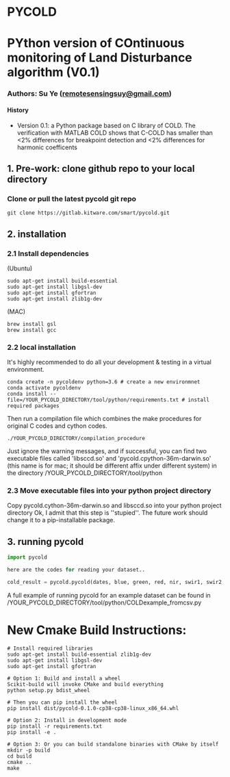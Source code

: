 # PYCOLD

# PYthon version of COntinuous monitoring of Land Disturbance algorithm (V0.1)
### Authors: Su Ye (remotesensingsuy@gmail.com)
####  History
- Version 0.1: a Python package based on C library of COLD. The verification with MATLAB COLD shows that  C-COLD has smaller than <2% differences for breakpoint detection and <2% differences for harmonic coefficents

## 1. Pre-work: clone github repo to your local directory
### Clone or pull the latest pycold git repo
```
git clone https://gitlab.kitware.com/smart/pycold.git
```

## 2. installation
### 2.1 Install dependencies
(Ubuntu)
```
sudo apt-get install build-essential
sudo apt-get install libgsl-dev
sudo apt-get install gfortran
sudo apt-get install zlib1g-dev
```
(MAC)
```
brew install gsl
brew install gcc
```
### 2.2 local installation
It's highly recommended to do all your development & testing in a virtual environment.
```
conda create -n pycoldenv python=3.6 # create a new environmnet
conda activate pycoldenv
conda install --file=/YOUR_PYCOLD_DIRECTORY/tool/python/requirements.txt # install required packages
```

Then run a compilation file which combines the make procedures for original C codes and cython codes. 
```
./YOUR_PYCOLD_DIRECTORY/compilation_procedure
```
Just ignore the warning messages, and if successful, you can find two executable files called 'libsccd.so' and 'pycold.cpython-36m-darwin.so' (this name is for mac; it should be different affix under different system) in the directory /YOUR_PYCOLD_DIRECTORY/tool/python

### 2.3 Move executable files into your python project directory
Copy pycold.cython-36m-darwin.so and libsccd.so into your python project directory
Ok, I admit that this step is ''stupied''. The future work should change it to a pip-installable package.


## 3. running pycold
```python
import pycold

here are the codes for reading your dataset..

cold_result = pycold.pycold(dates, blue, green, red, nir, swir1, swir2, thermal, qa)

```
A full example of running pycold for an example dataset can be found in /YOUR_PYCOLD_DIRECTORY/tool/python/COLDexample_fromcsv.py


# New Cmake Build Instructions:


```
# Install required libraries
sudo apt-get install build-essential zlib1g-dev
sudo apt-get install libgsl-dev
sudo apt-get install gfortran

# Option 1: Build and install a wheel
Scikit-build will invoke CMake and build everything
python setup.py bdist_wheel

# Then you can pip install the wheel
pip install dist/pycold-0.1.0-cp38-cp38-linux_x86_64.whl

# Option 2: Install in development mode
pip install -r requirements.txt
pip install -e .

# Option 3: Or you can build standalone binaries with CMake by itself
mkdir -p build
cd build
cmake ..
make 

```
